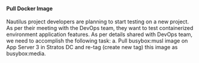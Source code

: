 #### Pull Docker Image

Nautilus project developers are planning to start testing on a new project. As per their meeting with the DevOps team, they want to test containerized environment application features. As per details shared with DevOps team, we need to accomplish the following task:
a. Pull busybox:musl image on App Server 3 in Stratos DC and re-tag (create new tag) this image as busybox:media.
